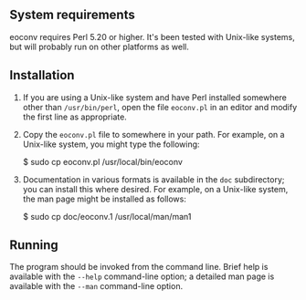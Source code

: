 System requirements
-------------------

eoconv requires Perl 5.20 or higher.  It's been tested with Unix-like
systems, but will probably run on other platforms as well.


Installation
------------

1. If you are using a Unix-like system and have Perl installed
somewhere other than `/usr/bin/perl`, open the file `eoconv.pl` in an
editor and modify the first line as appropriate.

2. Copy the `eoconv.pl` file to somewhere in your path.  For example,
on a Unix-like system, you might type the following:

   $ sudo cp eoconv.pl /usr/local/bin/eoconv

3. Documentation in various formats is available in the `doc`
subdirectory; you can install this where desired.  For example, on a
Unix-like system, the man page might be installed as follows:

   $ sudo cp doc/eoconv.1 /usr/local/man/man1


Running
-------

The program should be invoked from the command line.  Brief help is
available with the `--help` command-line option; a detailed man page is
available with the `--man` command-line option.
